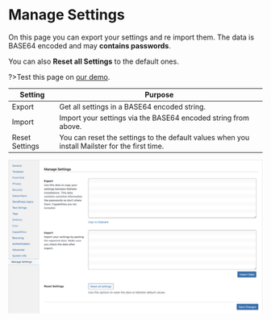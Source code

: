 # Manage Settings

On this page you can export your settings and re import them. The data is BASE64 encoded and may __contains passwords__.

You can also __Reset all Settings__ to the default ones.

?>Test this page on [our demo](https://demo2.mailster.co/wp-admin/edit.php?post_type=newsletter&page=mailster_settings#manage-settings).

Setting | Purpose
--- | ---
Export | Get all settings in a BASE64 encoded string.
Import | Import your settings via the BASE64 encoded string from above.
Reset Settings | You can reset the settings to the default values when you install Mailster for the first time.


![Manage Settings Settings Screen](/assets/settings-manage-settings.png)
